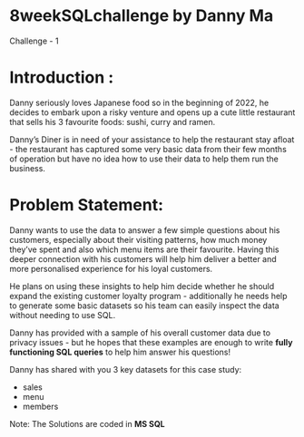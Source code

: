 # 8weekSQLchallenge by Danny Ma

Challenge - 1

# Introduction :

Danny seriously loves Japanese food so in the beginning of 2022, he decides to embark upon a risky venture and opens up a cute little restaurant that sells his 3 favourite foods: sushi, curry and ramen.

Danny’s Diner is in need of your assistance to help the restaurant stay afloat - the restaurant has captured some very basic data from their few months of operation but have no idea how to use their data to help them run the business.

# Problem Statement: 

Danny wants to use the data to answer a few simple questions about his customers, especially about their visiting patterns, how much money they’ve spent and also which menu items are their favourite. Having this deeper connection with his customers will help him deliver a better and more personalised experience for his loyal customers.

He plans on using these insights to help him decide whether he should expand the existing customer loyalty program - additionally he needs help to generate some basic datasets so his team can easily inspect the data without needing to use SQL.

Danny has provided with a sample of his overall customer data due to privacy issues - but he hopes that these examples are enough to write **fully functioning SQL queries** to help him answer his questions!

Danny has shared with you 3 key datasets for this case study:

- sales 
- menu 
- members
 
 Note: The Solutions are coded in **MS SQL**

